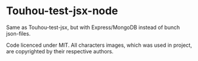 # Touhou-test-jsx-node

Same as Touhou-test-jsx, but with Express/MongoDB instead of bunch json-files.

Code licenced under MIT. All characters images, which was used in project, are copyrighted by their respective authors.